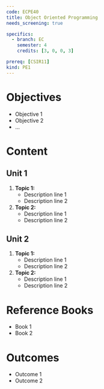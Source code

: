 ```yaml
---
code: ECPE40
title: Object Oriented Programming
needs_screening: true

specifics:
  - branch: EC
    semester: 4
    credits: [3, 0, 0, 3]

prereq: [CSIR11]
kind: PE1
---
```


# Objectives

- Objective 1
- Objective 2
- ...

# Content

## Unit 1

1. **Topic 1:**
   - Description line 1
   - Description line 2
2. **Topic 2:**
   - Description line 1
   - Description line 2

## Unit 2

1. **Topic 1:**
   - Description line 1
   - Description line 2
2. **Topic 2:**
   - Description line 1
   - Description line 2

# Reference Books

- Book 1
- Book 2

# Outcomes

- Outcome 1
- Outcome 2
